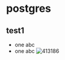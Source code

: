 # postgres
## test1
* one abc 
* one abc 
![413186](https://user-images.githubusercontent.com/85165326/125101577-ff516380-e0f7-11eb-8be2-a7944a9f094d.jpg)
